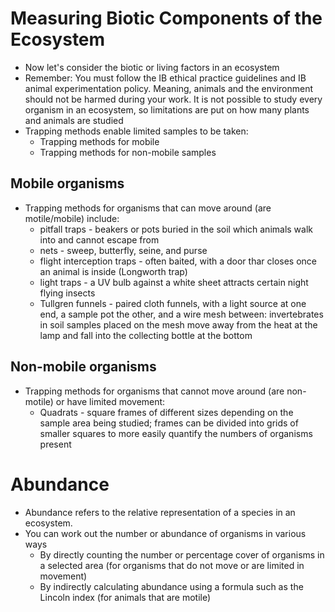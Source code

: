 # Measuring Biotic Components of the Ecosystem
- Now let's consider the biotic or living factors in an ecosystem
- Remember: You must follow the IB ethical practice guidelines and IB animal experimentation policy. Meaning, animals and the environment should not be harmed during your work. It is not possible to study every organism in an ecosystem, so limitations are put on how many plants and animals are studied
- Trapping methods enable limited samples to be taken:
	- Trapping methods for mobile
	- Trapping methods for non-mobile samples
## Mobile organisms
- Trapping methods for organisms that can move around (are motile/mobile) include:
	- pitfall traps - beakers or pots buried in the soil which animals walk into and cannot escape from
	- nets - sweep, butterfly, seine, and purse
	- flight interception traps - often baited, with a door thar closes once an animal is inside (Longworth trap)
	- light traps - a UV bulb against a white sheet attracts certain night flying insects
	- Tullgren funnels - paired cloth funnels, with a light source at one end, a sample pot the other, and a wire mesh between: invertebrates in soil samples placed on the mesh move away from the heat at the lamp and fall into the collecting bottle at the bottom
## Non-mobile organisms
- Trapping methods for organisms that cannot move around (are non-motile) or have limited movement:
	- Quadrats - square frames of different sizes depending on the sample area being studied; frames can be divided into grids of smaller squares to more easily quantify the numbers of organisms present
# Abundance
- Abundance refers to the relative representation of a species in an ecosystem.
- You can work out the number or abundance of organisms in various ways
	- By directly counting the number or percentage cover of organisms in a selected area (for organisms that do not move or are limited in movement)
	- By indirectly calculating abundance using a formula such as the Lincoln index (for animals that are motile)